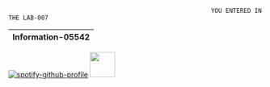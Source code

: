 ```
                                                        YOU ENTERED IN THE LAB-007
```
| Information-05542                                                                                                                    |
| ------------------------------------------------------------------------------------------------------------------------------ |
[![spotify-github-profile](https://spotify-github-profile.vercel.app/api/view?uid=21wuu7hk3qqzbwdrx3zw3275a&cover_image=true&theme=default&show_offline=false&background_color=121212&bar_color_cover=true)](https://github.com/kittinan/spotify-github-profile) [<img src="https://www.cartonionline.com/wordpress/wp-content/uploads/2023/02/goku.jpg" width="50">](https://www.cartonionline.com/)




